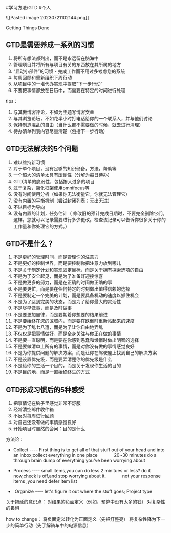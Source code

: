 #学习方法/GTD #个人


![[Pasted image 20230721102144.png]]




Getting Things Done

## GTD是需要养成一系列的习惯

1. 将所有想法都列出，而不是永远留在脑海中
2. 管理项目并将所有与项目有关的东西放在其所属的地方
3. “启动小部件”的习惯 - 完成工作而不用过多考虑您的系统
4. 每周回顾和重新组织下周行动
5. 从项目中的一堆代办实现中提取“下一步行动”
6. 不要把事情都放在日历中，而需要在特定的时间进行处理

  
 

tips：
1. 与其做博客评论，不如为主题写博客文章
2. 与其浏览论坛，不如花半小时打电话给你的一个联系人，并与他们讨论
3. 保持制造混乱的自由（当什么都不需要做的时候，就去进行清理）
4. 待办清单列表内容尽量清楚（包括下一步行动）

  

  

## GTD无法解决的5个问题

1. 难以维持新习惯
2. 对于单个项目，没有足够的知识储备，方法，帮助等
3. 一个超大的清单太具有压倒性（分解为每日待办）
4. GTD清单的脆弱性，包括掺入过多的项目
5. 过于复杂，简化框架使用omnifocus等
6. 没有时间使用分析（如果你无法衡量它，你就无法管理它）
7. 没有内置的平衡机制（尝试封闭列表；无出无进）
8. 不以目标为导向
9. 没有内置的计划，任务估计（ 修改旧的预计完成日期时，不要完全删除它们。这样，您就可以记录需要进行多少更改。检查该记录可以告诉你很多关于你的工作量和你处理它的方式。）

  

  

  

## GTD不是什么？
1. 不是更好的管理时间，而是管理你的注意力
2. 不是更好的控制世界，而是要控制你把注意力放到哪儿
3. 不是关于制定计划和实现固定目标，而是关于拥有探索选项的自由
4. 不是为了安全起见，而是为了准备好迎接惊喜
5. 不是做更多的努力，而是在正确的时间做正确的事
6. 不是要更忙，而是要在任何特定的时刻做出值得信赖的选择
7. 不是要制定一个完美的计划，而是要具备机动的速度以抓住机会
8. 不是为了达到完美的状态，而是为了给你最大的灵活性
9. 不是尽早做事，而是及时做事
10. 不是要更加自律，而是要朝着你想要的结果前进
11. 不是要始终在您的区域内，而是要在跌倒时重新站起来的速度
12. 不是为了乱七八遭，而是为了让你自由地弄乱
13. 不仅仅是把事情做好，而是全身关注与你正在做的事情
14. 不是要一直聪明，而是要在你感到愚蠢和懒惰时做出明智的选择
15. 不是要做清单上所有的事情，而是对你没有做的事情感觉良好
16. 不是为你提供问题的解决方案，而是让你在驾驶座上找到自己的解决方案
17. 不是设置优先级，而是要弄清楚你的优先级是什么
18. 不是给你的生活一个目的，而是关于发现你生活的目的
19. 不是目的地，而是一直始终终生的方式

  

## GTD形成习惯后的5种感受

1. 把事情记在脑子里感觉非常不舒服
2. 经常清空邮件收件箱
3. 不反对每周进行回顾
4. 对自己还没有做的事情感觉良好
5. 开始项目时自然的会问：目的是什么

  

方法论：

- Collect ---- First thing is to get all of that stuff out of your head and into an inbox;collect everything in one place
            20~30 minutes do a through brain dump of everything you've been worrying about

- Process ---- small items,you can do less 2 minitues or less? do it now,check is off,and stop worrying about it.
            not your response items ,you need defer item list

-  Organize ---- let's figure it out where the stuff goes; Project type

  

关于拖延的意识点：
对结果的负面定义（例如，预算中没有太多的钱）
对复杂性的畏惧

  

how to change：
将负面定义转化为正面定义（先把灯整亮）
将复杂性降为下一步的简单行动（先了解骑车中的电源信息）